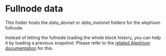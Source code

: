 # Fullnode data

This folder hosts the _data_devnet_ or _data_mainnet_ folders for the alephium fullnode.

Instead of letting the fullnode loading the whole block history, you can help it by loading a previous snapshot. Please refer to the [related Alephium documentation](https://docs.alephium.org/full-node/loading-snapshot) for this.
